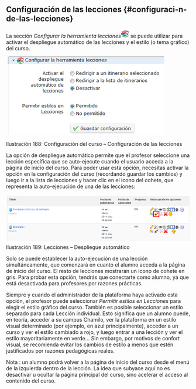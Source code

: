 ## Configuración de las lecciones {#configuraci-n-de-las-lecciones}

La sección _Configurar la herramienta lecciones_![](../assets/graphics327.png) se puede utilizar para activar el despliegue automático de las lecciones y el estilo (o tema gráfico) del curso.

![](../assets/images246.png)

Ilustración 188: Configuración del curso – Configuración de las lecciones

La opción de despliegue automático permite que el profesor seleccione una lección específica que se auto-ejecute cuando el usuario acceda a la página de inicio del curso. Para poder usar esta opción, necesitas activar la opción en la configuración del curso (recordando guardar los cambios) y luego ir a la lista de lecciones y hacer clic en el icono del cohete, que representa la auto-ejecución de una de las lecciones:

![](../assets/images247.png)Ilustración 189: Lecciones – Despliegue automático

Solo se puede establecer la auto-ejecución de una lección simultáneamente, que comenzará en cuanto el alumno acceda a la página de inicio del curso. El resto de lecciones mostrarán un icono de cohete en gris. Para probar esta opción, tendrás que conectarte como alumno, ya que está desactivada para profesores por razones prácticas.

Siempre y cuando el administrador de la plataforma haya activado esta opción, el profesor puede seleccionar _Permitir estilos en Lecciones_ para elegir el estilo gráfico del curso. También es posible seleccionar un estilo separado para cada Lección individual. Esto significa que un alumno puede, en teoría, acceder a su campus Chamilo, ver la plataforma en un estilo visual determinado (por ejemplo, en azul principalmente), acceder a un curso y ver el estilo cambiado a rojo, y luego entrar a una lección y ver el estilo mayoritariamente en verde... Sin embargo, por motivos de confort visual, se recomienda evitar los cambios de estilo a menos que estén justificados por razones pedagógicas reales.

Nota : un alumno podrá volver a la página de inicio del curso desde el menú de la izquierda dentro de la lección. La idea que subyace aquí no es desactivar u ocultar la página principal del curso, sino acelerar el acceso al contenido del curso.
